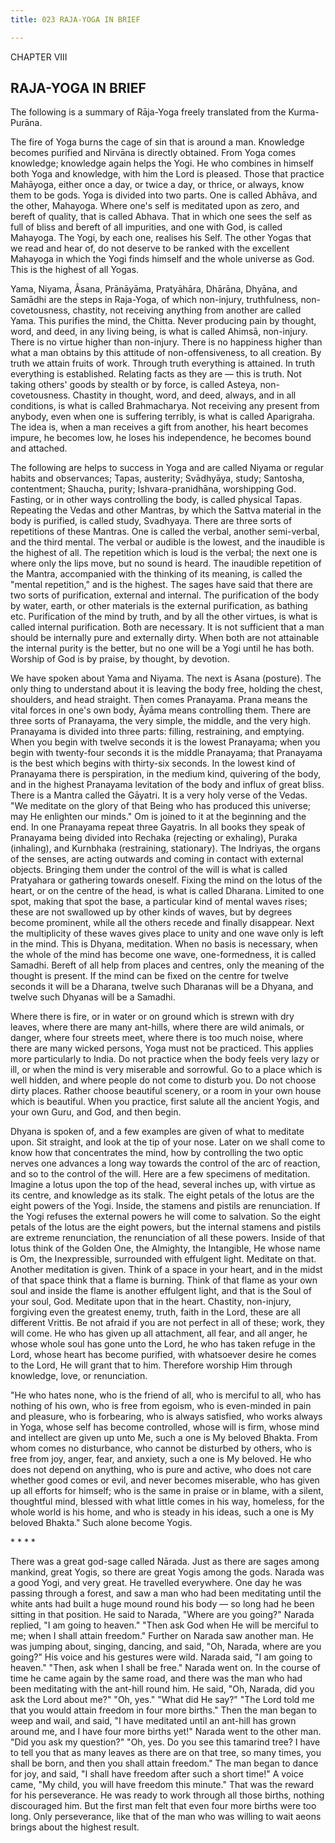```yaml
---
title: 023 RAJA-YOGA IN BRIEF

---
```

  

CHAPTER VIII

## RAJA-YOGA IN BRIEF

The following is a summary of Rāja-Yoga freely translated from the
Kurma-Purāna.

The fire of Yoga burns the cage of sin that is around a man. Knowledge
becomes purified and Nirvāna is directly obtained. From Yoga comes
knowledge; knowledge again helps the Yogi. He who combines in himself
both Yoga and knowledge, with him the Lord is pleased. Those that
practice Mahāyoga, either once a day, or twice a day, or thrice, or
always, know them to be gods. Yoga is divided into two parts. One is
called Abhāva, and the other, Mahayoga. Where one's self is meditated
upon as zero, and bereft of quality, that is called Abhava. That in
which one sees the self as full of bliss and bereft of all impurities,
and one with God, is called Mahayoga. The Yogi, by each one, realises
his Self. The other Yogas that we read and hear of, do not deserve to be
ranked with the excellent Mahayoga in which the Yogi finds himself and
the whole universe as God. This is the highest of all Yogas.

Yama, Niyama, Âsana, Prānāyāma, Pratyāhāra, Dhārāna, Dhyāna, and Samādhi
are the steps in Raja-Yoga, of which non-injury, truthfulness,
non-covetousness, chastity, not receiving anything from another are
called Yama. This purifies the mind, the Chitta. Never producing pain by
thought, word, and deed, in any living being, is what is called Ahimsā,
non-injury. There is no virtue higher than non-injury. There is no
happiness higher than what a man obtains by this attitude of
non-offensiveness, to all creation. By truth we attain fruits of work.
Through truth everything is attained. In truth everything is
established. Relating facts as they are — this is truth. Not taking
others' goods by stealth or by force, is called Asteya,
non-covetousness. Chastity in thought, word, and deed, always, and in
all conditions, is what is called Brahmacharya. Not receiving any
present from anybody, even when one is suffering terribly, is what is
called Aparigraha. The idea is, when a man receives a gift from another,
his heart becomes impure, he becomes low, he loses his independence, he
becomes bound and attached.

The following are helps to success in Yoga and are called Niyama or
regular habits and observances; Tapas, austerity; Svādhyāya, study;
Santosha, contentment; Shaucha, purity; Ishvara-pranidhāna, worshipping
God. Fasting, or in other ways controlling the body, is called physical
Tapas. Repeating the Vedas and other Mantras, by which the Sattva
material in the body is purified, is called study, Svadhyaya. There are
three sorts of repetitions of these Mantras. One is called the verbal,
another semi-verbal, and the third mental. The verbal or audible is the
lowest, and the inaudible is the highest of all. The repetition which is
loud is the verbal; the next one is where only the lips move, but no
sound is heard. The inaudible repetition of the Mantra, accompanied with
the thinking of its meaning, is called the "mental repetition," and is
the highest. The sages have said that there are two sorts of
purification, external and internal. The purification of the body by
water, earth, or other materials is the external purification, as
bathing etc. Purification of the mind by truth, and by all the other
virtues, is what is called internal purification. Both are necessary. It
is not sufficient that a man should be internally pure and externally
dirty. When both are not attainable the internal purity is the better,
but no one will be a Yogi until he has both. Worship of God is by
praise, by thought, by devotion.

We have spoken about Yama and Niyama. The next is Asana (posture). The
only thing to understand about it is leaving the body free, holding the
chest, shoulders, and head straight. Then comes Pranayama. Prana means
the vital forces in one's own body, Âyāma means controlling them. There
are three sorts of Pranayama, the very simple, the middle, and the very
high. Pranayama is divided into three parts: filling, restraining, and
emptying. When you begin with twelve seconds it is the lowest Pranayama;
when you begin with twenty-four seconds it is the middle Pranayama; that
Pranayama is the best which begins with thirty-six seconds. In the
lowest kind of Pranayama there is perspiration, in the medium kind,
quivering of the body, and in the highest Pranayama levitation of the
body and influx of great bliss. There is a Mantra called the Gāyatri. It
is a very holy verse of the Vedas. "We meditate on the glory of that
Being who has produced this universe; may He enlighten our minds." Om is
joined to it at the beginning and the end. In one Pranayama repeat three
Gayatris. In all books they speak of Pranayama being divided into
Rechaka (rejecting or exhaling), Puraka (inhaling), and Kurnbhaka
(restraining, stationary). The Indriyas, the organs of the senses, are
acting outwards and coming in contact with external objects. Bringing
them under the control of the will is what is called Pratyahara or
gathering towards oneself. Fixing the mind on the lotus of the heart, or
on the centre of the head, is what is called Dharana. Limited to one
spot, making that spot the base, a particular kind of mental waves
rises; these are not swallowed up by other kinds of waves, but by
degrees become prominent, while all the others recede and finally
disappear. Next the multiplicity of these waves gives place to unity and
one wave only is left in the mind. This is Dhyana, meditation. When no
basis is necessary, when the whole of the mind has become one wave,
one-formedness, it is called Samadhi. Bereft of all help from places and
centres, only the meaning of the thought is present. If the mind can be
fixed on the centre for twelve seconds it will be a Dharana, twelve such
Dharanas will be a Dhyana, and twelve such Dhyanas will be a Samadhi.

Where there is fire, or in water or on ground which is strewn with dry
leaves, where there are many ant-hills, where there are wild animals, or
danger, where four streets meet, where there is too much noise, where
there are many wicked persons, Yoga must not be practiced. This applies
more particularly to India. Do not practice when the body feels very
lazy or ill, or when the mind is very miserable and sorrowful. Go to a
place which is well hidden, and where people do not come to disturb you.
Do not choose dirty places. Rather choose beautiful scenery, or a room
in your own house which is beautiful. When you practice, first salute
all the ancient Yogis, and your own Guru, and God, and then begin.

Dhyana is spoken of, and a few examples are given of what to meditate
upon. Sit straight, and look at the tip of your nose. Later on we shall
come to know how that concentrates the mind, how by controlling the two
optic nerves one advances a long way towards the control of the arc of
reaction, and so to the control of the will. Here are a few specimens of
meditation. Imagine a lotus upon the top of the head, several inches up,
with virtue as its centre, and knowledge as its stalk. The eight petals
of the lotus are the eight powers of the Yogi. Inside, the stamens and
pistils are renunciation. If the Yogi refuses the external powers he
will come to salvation. So the eight petals of the lotus are the eight
powers, but the internal stamens and pistils are extreme renunciation,
the renunciation of all these powers. Inside of that lotus think of the
Golden One, the Almighty, the Intangible, He whose name is Om, the
Inexpressible, surrounded with effulgent light. Meditate on that.
Another meditation is given. Think of a space in your heart, and in the
midst of that space think that a flame is burning. Think of that flame
as your own soul and inside the flame is another effulgent light, and
that is the Soul of your soul, God. Meditate upon that in the heart.
Chastity, non-injury, forgiving even the greatest enemy, truth, faith in
the Lord, these are all different Vrittis. Be not afraid if you are not
perfect in all of these; work, they will come. He who has given up all
attachment, all fear, and all anger, he whose whole soul has gone unto
the Lord, he who has taken refuge in the Lord, whose heart has become
purified, with whatsoever desire he comes to the Lord, He will grant
that to him. Therefore worship Him through knowledge, love, or
renunciation.

"He who hates none, who is the friend of all, who is merciful to all,
who has nothing of his own, who is free from egoism, who is even-minded
in pain and pleasure, who is forbearing, who is always satisfied, who
works always in Yoga, whose self has become controlled, whose will is
firm, whose mind and intellect are given up unto Me, such a one is My
beloved Bhakta. From whom comes no disturbance, who cannot be disturbed
by others, who is free from joy, anger, fear, and anxiety, such a one is
My beloved. He who does not depend on anything, who is pure and active,
who does not care whether good comes or evil, and never becomes
miserable, who has given up all efforts for himself; who is the same in
praise or in blame, with a silent, thoughtful mind, blessed with what
little comes in his way, homeless, for the whole world is his home, and
who is steady in his ideas, such a one is My beloved Bhakta." Such alone
become Yogis.

\*          \*          \*         \*

There was a great god-sage called Nārada. Just as there are sages among
mankind, great Yogis, so there are great Yogis among the gods. Narada
was a good Yogi, and very great. He travelled everywhere. One day he was
passing through a forest, and saw a man who had been meditating until
the white ants had built a huge mound round his body — so long had he
been sitting in that position. He said to Narada, "Where are you going?"
Narada replied, "I am going to heaven." "Then ask God when He will be
merciful to me; when I shall attain freedom." Further on Narada saw
another man. He was jumping about, singing, dancing, and said, "Oh,
Narada, where are you going?" His voice and his gestures were wild.
Narada said, "I am going to heaven." "Then, ask when I shall be free."
Narada went on. In the course of time he came again by the same road,
and there was the man who had been meditating with the ant-hill round
him. He said, "Oh, Narada, did you ask the Lord about me?" "Oh, yes."
"What did He say?" "The Lord told me that you would attain freedom in
four more births." Then the man began to weep and wail, and said, "I
have meditated until an ant-hill has grown around me, and I have four
more births yet!" Narada went to the other man. "Did you ask my
question?" "Oh, yes. Do you see this tamarind tree? I have to tell you
that as many leaves as there are on that tree, so many times, you shall
be born, and then you shall attain freedom." The man began to dance for
joy, and said, "I shall have freedom after such a short time!" A voice
came, "My child, you will have freedom this minute." That was the reward
for his perseverance. He was ready to work through all those births,
nothing discouraged him. But the first man felt that even four more
births were too long. Only perseverance, like that of the man who was
willing to wait aeons brings about the highest result.